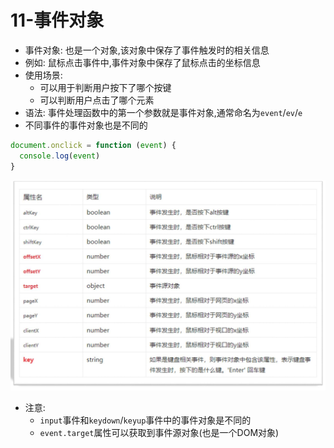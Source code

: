 # 11-事件对象

- 事件对象: 也是一个对象,该对象中保存了事件触发时的相关信息
- 例如: 鼠标点击事件中,事件对象中保存了鼠标点击的坐标信息
- 使用场景:
  - 可以用于判断用户按下了哪个按键
  - 可以判断用户点击了哪个元素
- 语法: 事件处理函数中的第一个参数就是事件对象,通常命名为`event`/`ev`/`e`
- 不同事件的事件对象也是不同的

```javascript
document.onclick = function (event) {
  console.log(event)
}
```

![事件对象的常见属性](./img/事件对象的常见属性.png)

- 注意: 
  - `input`事件和`keydown`/`keyup`事件中的事件对象是不同的
  - `event.target`属性可以获取到事件源对象(也是一个DOM对象)